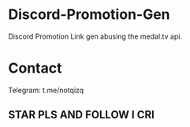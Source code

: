 # Discord-Promotion-Gen
Discord Promotion Link gen abusing the medal.tv api.


# Contact
Telegram: t.me/notqizq

## STAR PLS AND FOLLOW I CRI
